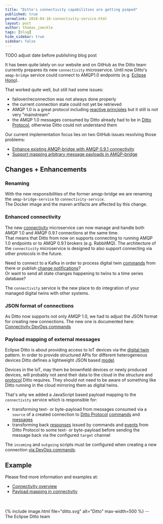 ```yaml
---
title: "Ditto's connectivity capabilities are getting pimped"
published: true
permalink: 2018-04-16-connectivity-service.html
layout: post
author: thomas_jaeckle
tags: [blog]
hide_sidebar: true
sidebar: false
---
```


TODO adjust date before publishing blog post

It has been quite lately on our website and on GitHub as the Ditto team currently prepares its new `connectivity` 
microservice. Until now Ditto's `amqp-bridge` service could connect to AMQP1.0 endpoints 
(e.g. [Eclipse Hono](https://www.eclipse.org/hono/)).

That worked quite well, but still had some issues:
* failover/reconnection was not always done properly
* the current connection state could not yet be retrieved
* AMQP 1.0 is a great protocol including [reactive principles](https://www.reactivemanifesto.org) but it still is not very "mainstream"
* the AMQP 1.0 messages consumed by Ditto already had to be in [Ditto Protocol](protocol-overview.html), otherwise Ditto
  could not understand them

Our current implementation focus lies on two GitHub issues resolving those problems:
* [Enhance existing AMQP-bridge with AMQP 0.9.1 connectivity](https://github.com/eclipse/ditto/issues/129)
* [Support mapping arbitrary message payloads in AMQP-bridge](https://github.com/eclipse/ditto/issues/130)


## Changes + Enhancements


### Renaming

With the new responsibilities of the former amqp-bridge we are renaming the `amqp-bridge-service` to `connectivity-service`. <br/>
The Docker image and the maven artifacts are affected by this change.


### Enhanced connectivity

The new [connectivity](architecture-services-connectivity.html) microservice can now manage and handle both AMQP 1.0 and 
AMQP 0.9.1 connections at the same time. <br/>
That means that Ditto from now on supports connecting to running AMQP 1.0 endpoints or to AMQP 0.9.1 brokers (e.g. RabbitMQ).
The architecture of the `connectivity` microservice is designed to also support connecting via other protocols in the future.

Need to connect to a Kafka in order to process digital twin [commands](basic-signals-command.html) from there or publish 
[change notifications](basic-changenotifications.html)? <br />
Or want to send all state changes happening to twins to a time series database?

The `connectivity` service is the new place to do integration of your managed digital twins with other systems. 


### JSON format of connections

As Ditto now supports not only AMQP 1.0, we had to adjust the JSON format for creating new connections. 
The new one is documented here: [Connectivity DevOps commands](installation-operating.html#connectivity-service-commands)


### Payload mapping of external messages

Eclipse Ditto is about providing access to IoT devices via the [digital twin](intro-digitaltwins.html) pattern. In order to
provide structured APIs for different heterogeneous devices Ditto defines a lightweight JSON based [model](basic-overview.html).

Devices in the IoT, may them be brownfield devices or newly produced devices, will probably not send their data to the
cloud in the structure and [protocol](protocol-overview.html) Ditto requires. They should not need to be aware of something
like Ditto running in the cloud mirroring them as digital twins.

That's why we added a JavaScript based payload mapping to the `connectivity` service which is responsible for:
* transforming text- or byte-payload from messages consumed via a `source` of a created connection to 
  [Ditto Protocol](protocol-overview.html) [commands](basic-signals-command.html) and [messages](basic-messages.html)
* transforming back [responses](basic-signals-commandresponse.html) issued by commands and [events](basic-signals-event.html)
  from Ditto Protocol to some text- or byte-payload before sending the message back via the configured `target` channel 

The `incoming` and `outgoing` scripts must be configured when creating a new connection 
[via DevOps commands](installation-operating.html#connectivity-service-commands).


## Example
Please find more information and examples at:
* [Connectivity overview](connectivity-overview.html)
* [Payload mapping in connectivity](connectivity-mapping.html)


<br/>
<br/>
{% include image.html file="ditto.svg" alt="Ditto" max-width=500 %}
--<br/>
The Eclipse Ditto team
